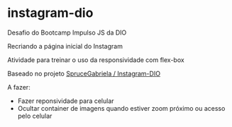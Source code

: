 # instagram-dio

Desafio do Bootcamp Impulso JS da DIO

Recriando a página inicial do Instagram

Atividade para treinar o uso da responsividade com flex-box

Baseado no projeto [SpruceGabriela / Instagram-DIO](https://github.com/SpruceGabriela/instagram-dio)

A fazer:
* Fazer reponsividade para celular
* Ocultar container de imagens quando estiver zoom próximo ou acesso pelo celular